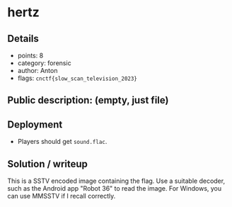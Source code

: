# hertz

## Details
* points: 8
* category: forensic
* author: Anton
* flags: `cnctf{slow_scan_television_2023}`

## Public description: (empty, just file)


## Deployment
* Players should get `sound.flac`.

## Solution / writeup

This is a SSTV encoded image containing the flag. Use a suitable decoder, such as the Android app "Robot 36" to read the image. For Windows, you can use MMSSTV if I recall correctly.
